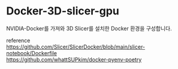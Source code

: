 # Docker-3D-slicer-gpu
NVIDIA-Docker를 가져와 3D Slicer를 설치한 Docker 환경을 구성합니다. 

reference <br>
https://github.com/Slicer/SlicerDocker/blob/main/slicer-notebook/Dockerfile <br>
https://github.com/whattSUPkim/docker-pyenv-poetry
